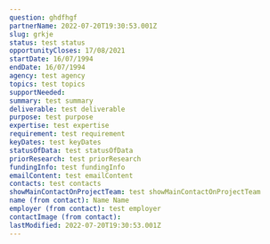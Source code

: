 ```yaml
---
question: ghdfhgf
partnerName: 2022-07-20T19:30:53.001Z
slug: grkje
status: test status
opportunityCloses: 17/08/2021
startDate: 16/07/1994
endDate: 16/07/1994
agency: test agency
topics: test topics
supportNeeded: 
summary: test summary 
deliverable: test deliverable
purpose: test purpose
expertise: test expertise
requirement: test requirement
keyDates: test keyDates
statusOfData: test statusOfData
priorResearch: test priorResearch
fundingInfo: test fundingInfo
emailContent: test emailContent
contacts: test contacts
showMainContactOnProjectTeam: test showMainContactOnProjectTeam
name (from contact): Name Name 
employer (from contact): test employer
contactImage (from contact):
lastModified: 2022-07-20T19:30:53.001Z
---
```

